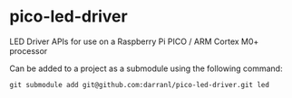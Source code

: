 # pico-led-driver
LED Driver APIs for use on a Raspberry Pi PICO / ARM Cortex M0+ processor

Can be added to a project as a submodule using the following command:

    git submodule add git@github.com:darranl/pico-led-driver.git led
